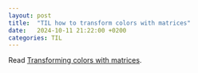 ```yaml
---
layout: post
title:  "TIL how to transform colors with matrices"
date:   2024-10-11 21:22:00 +0200
categories: TIL
---
```

Read [Transforming colors with matrices](https://lisyarus.github.io/blog/posts/transforming-colors-with-matrices.html).
